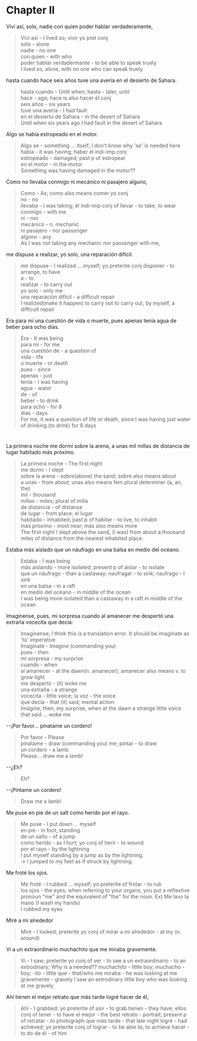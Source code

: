 # Chapter II

Viví así, solo, nadie con quien poder hablar verdaderamente, 
> Viví así - I lived so; vivir yo pret conj  
> solo - alone  
> nadie - no one  
> con quien - with who  
> poder hablar verdadermante - to be able to speak truely  
> I lived so, alone, with no one who can speak truely  

hasta cuando hace seis años tuve una avería en el desierto de Sahara.
> hasta cuando - Until when; hasta - later, until  
> hace - ago; hace is also hacer él conj  
> seis años - six years  
> tuve una avería - I had fault  
> en el desierto de Sahara - in the desert of Sahara  
> Until when six years ago I had fault in the desert of Sahara  

Algo se había estropeado en el motor.
> Algo se - something ... itself; I don't know why 'se' is needed here  
> había - it was having; haber él indi-imp conj  
> estropeado - damaged; past p of estropear  
> en el motor - in the motor  
> Something was having damaged in the motor??  

Como no llevaba conmigo ni mecánico ni pasajero alguno, 
> Como - As; como also means comer yo conj  
> no - no  
> llevaba - I was taking; él indi-imp conj of llevar - to take, to wear  
> conmigo - with me  
> ni - nor  
> mecánico - n. mechanic  
> ni pasajero - nor passenger  
> algono - any  
> As I was not taking any mechanic nor passenger with me,  

me dispuse a realizar, yo solo, una reparación difícil.
> me dispuse - I realized ... myself; yo preterite conj disponer - to arrange, to have  
> a - to  
> realizar - to carry out  
> yo solo - only me  
> una reparación difícil - a difficult repair  
> I realized(make it happen) to carry out to carry out, by myself, a difficult repair  

Era para mí una cuestión de vida o muerte, pues apenas tenía agua de beber para ocho días.
> Era - It was being  
> para mí - for me  
> una cuestión de - a question of  
> vida - life  
> o muerte - or death  
> pues - since  
> apenas - just  
> tenía - I was having  
> agua - water  
> de - of  
> beber - to drink  
> para ocho - for 8  
> días - days  
> For me, it was a question of life or death, since I was having just water of drinking (to drink) for 8 days  

#

La primera noche me dormí sobre la arena, a unas mil millas de distancia de lugar habitado más próximo.
> La primera noche - The first night  
> me dormí - I slept  
> sobre la arena - sobre(above) the sand; sobre also means about  
> a unas - from about; unas also means fem plural determiner (a, an, the)  
> mil - thousand  
> millas - miles; plural of milla  
> de distancia - of distance  
> de lugar - from place; el lugar  
> habitado - inhabited; past p of habitar - to live, to inhabit  
> más próximo - most near; más also means more  
> The first night I slept above the sand, (I was) from about a thousand miles of distance from the nearest inhabited place.  

Estaba más aislado que un náufrago en una balsa en medio del océano.
> Estaba - I was being  
> más aislando - more isolated; present p of aislar - to isolate  
> que un náufrago - than a castaway; naufragar - to sink; naufrago - I sink  
> en una balsa - in a raft  
> en medio del océano - in middle of the ocean  
> I was being more isolated than a castaway in a raft in middle of the ocean  

Imagínense, pues, mi sorpresa cuando al amanecer me despertó una extraña vocecita que decía:
> Imagínense; I think this is a translation error. It should be imagínate as 'tú' imperative  
> Imagínate - Imagine (commanding you)  
> pues - then  
> mi sorpresa - my surprise  
> cuando - when  
> al amanecer - at the dawn(n. amanecer); amanecer also means v. to grow light  
> me despertó - (it) woke me  
> una extraña - a strange  
> vocecita - little voice; la voz - the voice  
> que decía - that (it) said; mental action  
> Imagine, then, my surprise, when at the dawn a strange little voice that said ... woke me  

--¡Por favor... pínatame un cordero!
> Por favor - Please  
> pínatame - draw (commanding you) me; pintar - to draw  
> un cordero - a lamb  
> Please... draw me a lamb!  

--¿Eh?
> Eh?  

--¡Píntame un cordero!
> Draw me a lamb!  

Me puse en pie de un salt como herido por el rayo.
> Me puse - I put down ... myself  
> en pie - in foot, standing  
> de un salto - of a jump  
> como herido - as I hurt; yo conj of herir - to wound  
> por el rayo - by the lightning  
> I put myself standing by a jump as by the lightning.  
> -> I jumped to my feet as if struck by lightning.  

Me froté los ojos.
> Me froté - I rubbed ... myself; yo preterite of frotar - to rub  
> los ojos - the eyes; when referring to your organs, you put a reflextive pronoun "me" and the equivalent of "the" for the noun. Ex) Me lavo la mano (I wash my hands)  
> I rubbed my eyes  

Miré a mi alrededor
> Miré - I looked; preterite yo conj of mirar
> a mi alrededor - at my (n. around)

Vi a un extraordinario muchachito que me miraba gravemente.
> Vi - I saw; preterite yo conj of ver - to see
> a un extraordinario - to an extrodinary; Why is a needed??
> muchachito - little boy; muchacho - boy; -ito - little
> que - that/who
> me miraba - he was looking at me
> gravemente - gravely
> I saw an extrodinary little boy who was looking at me gravely

Ahí tienen el mejor retrato que más tarde logré hacer de él,
> Ahí - I grabbed; yo preterite of asir - to grab
> tienen - they have; ellos conj of tener - to have
> el mejor - the best
> retrato - portrait; present p of retratar - to photograph
> que más tarde - that late night
> logré - had achieved; yo preterite conj of lograr - to be able to, to achieve
> hacer - to do
> de él - of him
